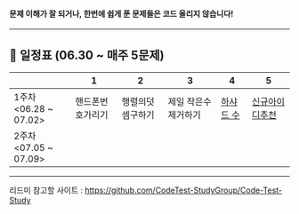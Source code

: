 #### 문제 이해가 잘 되거나, 한번에 쉽게 푼 문제들은 코드 올리지 않습니다!

--------------------------------------------
## 📅 일정표 (06.30 ~ 매주 5문제)
|    |  1   |   2   |   3 |   4   |    5   |
|------|-----|----|----|-----|----|
| 1주차<br/> <06.28 ~ 07.02> | 핸드폰번호가리기 | 행렬의덧셈구하기| 제일 작은수 제거하기| [하샤드 수](https://github.com/VictoryIsOurs/programmers/blob/SeonYoung/level1-%EC%84%A0%EC%98%81/%ED%95%98%EC%83%A4%EB%93%9C%EC%88%98.py) | [신규아이디추천](https://github.com/VictoryIsOurs/programmers/blob/SeonYoung/level1-%EC%84%A0%EC%98%81/%EC%8B%A0%EA%B7%9C%EC%95%84%EC%9D%B4%EB%94%94%EC%B6%94%EC%B2%9C.py)  |
| 2주차<br/> <07.05 ~ 07.09> |  | | | |  |

-------------------------------------------

리드미 참고할 사이트 : https://github.com/CodeTest-StudyGroup/Code-Test-Study
